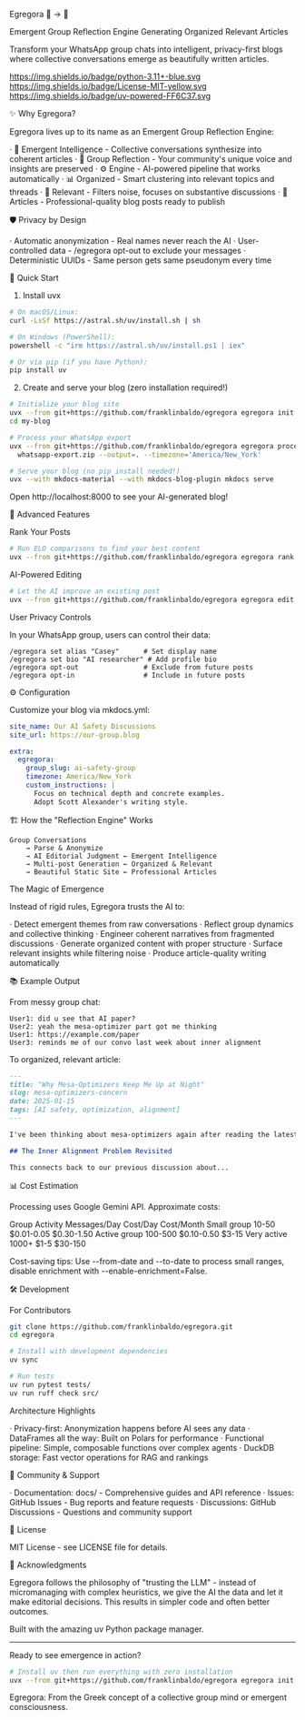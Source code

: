 Egregora 🤖 → 📝

Emergent Group Reflection Engine Generating Organized Relevant Articles

Transform your WhatsApp group chats into intelligent, privacy-first blogs where collective conversations emerge as beautifully written articles.

https://img.shields.io/badge/python-3.11+-blue.svg
https://img.shields.io/badge/License-MIT-yellow.svg
https://img.shields.io/badge/uv-powered-FF6C37.svg

✨ Why Egregora?

Egregora lives up to its name as an Emergent Group Reflection Engine:

· 🧠 Emergent Intelligence - Collective conversations synthesize into coherent articles
· 👥 Group Reflection - Your community's unique voice and insights are preserved
· ⚙️ Engine - AI-powered pipeline that works automatically
· 📊 Organized - Smart clustering into relevant topics and threads
· 🎯 Relevant - Filters noise, focuses on substantive discussions
· 📝 Articles - Professional-quality blog posts ready to publish

🛡️ Privacy by Design

· Automatic anonymization - Real names never reach the AI
· User-controlled data - /egregora opt-out to exclude your messages
· Deterministic UUIDs - Same person gets same pseudonym every time

🚀 Quick Start

1. Install uvx

```bash
# On macOS/Linux:
curl -LsSf https://astral.sh/uv/install.sh | sh

# On Windows (PowerShell):
powershell -c "irm https://astral.sh/uv/install.ps1 | iex"

# Or via pip (if you have Python):
pip install uv
```

2. Create and serve your blog (zero installation required!)

```bash
# Initialize your blog site
uvx --from git+https://github.com/franklinbaldo/egregora egregora init my-blog
cd my-blog

# Process your WhatsApp export
uvx --from git+https://github.com/franklinbaldo/egregora egregora process \
  whatsapp-export.zip --output=. --timezone='America/New_York'

# Serve your blog (no pip install needed!)
uvx --with mkdocs-material --with mkdocs-blog-plugin mkdocs serve
```

Open http://localhost:8000 to see your AI-generated blog!

🎪 Advanced Features

Rank Your Posts

```bash
# Run ELO comparisons to find your best content
uvx --from git+https://github.com/franklinbaldo/egregora egregora rank --site-dir=. --comparisons=50
```

AI-Powered Editing

```bash
# Let the AI improve an existing post
uvx --from git+https://github.com/franklinbaldo/egregora egregora edit posts/2025-01-15-ai-safety.md
```

User Privacy Controls

In your WhatsApp group, users can control their data:

```
/egregora set alias "Casey"      # Set display name
/egregora set bio "AI researcher" # Add profile bio
/egregora opt-out                # Exclude from future posts
/egregora opt-in                 # Include in future posts
```

⚙️ Configuration

Customize your blog via mkdocs.yml:

```yaml
site_name: Our AI Safety Discussions
site_url: https://our-group.blog

extra:
  egregora:
    group_slug: ai-safety-group
    timezone: America/New_York
    custom_instructions: |
      Focus on technical depth and concrete examples.
      Adopt Scott Alexander's writing style.
```

🏗️ How the "Reflection Engine" Works

```
Group Conversations
    → Parse & Anonymize
    → AI Editorial Judgment ← Emergent Intelligence
    → Multi-post Generation ← Organized & Relevant
    → Beautiful Static Site ← Professional Articles
```

The Magic of Emergence

Instead of rigid rules, Egregora trusts the AI to:

· Detect emergent themes from raw conversations
· Reflect group dynamics and collective thinking
· Engineer coherent narratives from fragmented discussions
· Generate organized content with proper structure
· Surface relevant insights while filtering noise
· Produce article-quality writing automatically

📚 Example Output

From messy group chat:

```
User1: did u see that AI paper?
User2: yeah the mesa-optimizer part got me thinking
User1: https://example.com/paper
User3: reminds me of our convo last week about inner alignment
```

To organized, relevant article:

```markdown
---
title: "Why Mesa-Optimizers Keep Me Up at Night"
slug: mesa-optimizers-concern
date: 2025-01-15
tags: [AI safety, optimization, alignment]
---

I've been thinking about mesa-optimizers again after reading the latest paper on...

## The Inner Alignment Problem Revisited

This connects back to our previous discussion about...
```

📊 Cost Estimation

Processing uses Google Gemini API. Approximate costs:

Group Activity Messages/Day Cost/Day Cost/Month
Small group 10-50 $0.01-0.05 $0.30-1.50
Active group 100-500 $0.10-0.50 $3-15
Very active 1000+ $1-5 $30-150

Cost-saving tips: Use --from-date and --to-date to process small ranges, disable enrichment with --enable-enrichment=False.

🛠️ Development

For Contributors

```bash
git clone https://github.com/franklinbaldo/egregora.git
cd egregora

# Install with development dependencies
uv sync

# Run tests
uv run pytest tests/
uv run ruff check src/
```

Architecture Highlights

· Privacy-first: Anonymization happens before AI sees any data
· DataFrames all the way: Built on Polars for performance
· Functional pipeline: Simple, composable functions over complex agents
· DuckDB storage: Fast vector operations for RAG and rankings

🤝 Community & Support

· Documentation: docs/ - Comprehensive guides and API reference
· Issues: GitHub Issues - Bug reports and feature requests
· Discussions: GitHub Discussions - Questions and community support

📄 License

MIT License - see LICENSE file for details.

🙏 Acknowledgments

Egregora follows the philosophy of "trusting the LLM" - instead of micromanaging with complex heuristics, we give the AI the data and let it make editorial decisions. This results in simpler code and often better outcomes.

Built with the amazing uv Python package manager.

---

Ready to see emergence in action?

```bash
# Install uv then run everything with zero installation
uvx --from git+https://github.com/franklinbaldo/egregora egregora init my-blog
```

Egregora: From the Greek concept of a collective group mind or emergent consciousness.